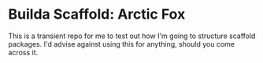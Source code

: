 # Builda Scaffold: Arctic Fox

This is a transient repo for me to test out how I'm going to structure scaffold packages. I'd advise against using this for anything, should you come across it.
